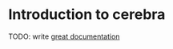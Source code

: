 # Introduction to cerebra

TODO: write [great documentation](http://jacobian.org/writing/what-to-write/)

